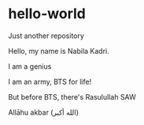 # hello-world
Just another repository

Hello, my name is Nabila Kadri.

I am a genius

I am an army, BTS for life!

But before BTS, there's Rasulullah SAW

Allāhu akbar (الله أكبر)
